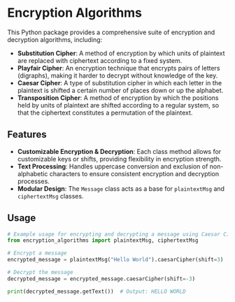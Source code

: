# Encryption Algorithms

This Python package provides a comprehensive suite of encryption and decryption algorithms, including:

- **Substitution Cipher**: A method of encryption by which units of plaintext are replaced with ciphertext according to a fixed system.
- **Playfair Cipher**: An encryption technique that encrypts pairs of letters (digraphs), making it harder to decrypt without knowledge of the key.
- **Caesar Cipher**: A type of substitution cipher in which each letter in the plaintext is shifted a certain number of places down or up the alphabet.
- **Transposition Cipher**: A method of encryption by which the positions held by units of plaintext are shifted according to a regular system, so that the ciphertext constitutes a permutation of the plaintext.

## Features

- **Customizable Encryption & Decryption**: Each class method allows for customizable keys or shifts, providing flexibility in encryption strength.
- **Text Processing**: Handles uppercase conversion and exclusion of non-alphabetic characters to ensure consistent encryption and decryption processes.
- **Modular Design**: The `Message` class acts as a base for `plaintextMsg` and `ciphertextMsg` classes.

## Usage
```python
# Example usage for encrypting and decrypting a message using Caesar Cipher
from encryption_algorithms import plaintextMsg, ciphertextMsg

# Encrypt a message
encrypted_message = plaintextMsg("Hello World").caesarCipher(shift=3)

# Decrypt the message
decrypted_message = encrypted_message.caesarCipher(shift=-3)

print(decrypted_message.getText())  # Output: HELLO WORLD
```
